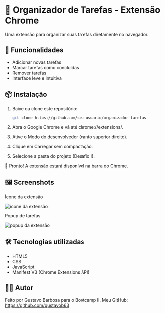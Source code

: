 # 📝 Organizador de Tarefas - Extensão Chrome

Uma extensão para organizar suas tarefas
diretamente no navegador.  

## 🚀 Funcionalidades
- Adicionar novas tarefas  
- Marcar tarefas como concluídas  
- Remover tarefas  
- Interface leve e intuitiva  

## 📦 Instalação
1. Baixe ou clone este repositório:
   ```bash
   git clone https://github.com/seu-usuario/organizador-tarefas

2. Abra o Google Chrome e vá até chrome://extensions/.

3. Ative o Modo do desenvolvedor (canto superior direito).

4. Clique em Carregar sem compactação.

5. Selecione a pasta do projeto (Desafio I).

🎉 Pronto! A extensão estará disponível na barra do Chrome.

## 🖼️ Screenshots
 
Ícone da extensão

![ícone da extensão](img/print-logo.png)

Popup de tarefas

![popup da extensão](img/print-extensao.png)

## 🛠️ Tecnologias utilizadas

- HTML5
- CSS
- JavaScript
- Manifest V3 (Chrome Extensions API)

## 👨‍💻 Autor

Feito por Gustavo Barbosa para o Bootcamp II.
Meu GitHub: https://github.com/gustavob63
